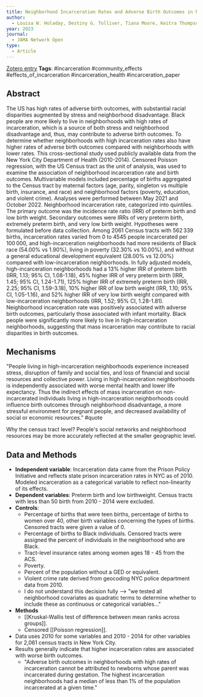 ```yaml
---
title: Neighborhood Incarceration Rates and Adverse Birth Outcomes in New York City, 2010-2014
author:
  - Louisa W. Holaday, Destiny G. Tolliver, Tiana Moore, Keitra Thompson, Emily A. Wang
year: 2023
journal:
  - JAMA Network Open
type:
  - Article
---
```

[Zotero entry](zotero://select/items/@holadayNeighborhoodIncarcerationRates2023)
**Tags**: #incarceration #community_effects #effects_of_incarceration #incarceration_health #incarceration_paper 
## Abstract

The US has high rates of adverse birth outcomes, with substantial racial disparities augmented by stress and neighborhood disadvantage. Black people are more likely to live in neighborhoods with high rates of incarceration, which is a source of both stress and neighborhood disadvantage and, thus, may contribute to adverse birth outcomes. To determine whether neighborhoods with high incarceration rates also have higher rates of adverse birth outcomes compared with neighborhoods with lower rates. This cross-sectional study used publicly available data from the New York City Department of Health (2010-2014). Censored Poisson regression, with the US Census tract as the unit of analysis, was used to examine the association of neighborhood incarceration rate and birth outcomes. Multivariable models included percentage of births aggregated to the Census tract by maternal factors (age, parity, singleton vs multiple birth, insurance, and race) and neighborhood factors (poverty, education, and violent crime). Analyses were performed between May 2021 and October 2022. Neighborhood incarceration rate, categorized into quintiles. The primary outcome was the incidence rate ratio (IRR) of preterm birth and low birth weight. Secondary outcomes were IRRs of very preterm birth, extremely preterm birth, and very low birth weight. Hypotheses were formulated before data collection. Among 2061 Census tracts with 562 339 births, incarceration rates varied from 0 to 4545 people incarcerated per 100 000, and high-incarceration neighborhoods had more residents of Black race (54.00% vs 1.90%), living in poverty (32.30% vs 10.00%), and without a general educational development equivalent (28.00% vs 12.00%) compared with low-incarceration neighborhoods. In fully adjusted models, high-incarceration neighborhoods had a 13% higher IRR of preterm birth (IRR, 1.13; 95% CI, 1.08-1.18), 45% higher IRR of very preterm birth (IRR, 1.45; 95% CI, 1.24-1.71), 125% higher IRR of extremely preterm birth (IRR, 2.25; 95% CI, 1.59-3.18), 10% higher IRR of low birth weight (IRR, 1.10; 95% CI, 1.05-1.16), and 52% higher IRR of very low birth weight compared with low-incarceration neighborhoods (IRR, 1.52; 95% CI, 1.28-1.81). Neighborhood incarceration rate was positively associated with adverse birth outcomes, particularly those associated with infant mortality. Black people were significantly more likely to live in high-incarceration neighborhoods, suggesting that mass incarceration may contribute to racial disparities in birth outcomes.

## Mechanisms

"People living in high-incarceration neighborhoods experience increased stress, disruption of family and social ties, and loss of financial and social resources and collective power. Living in high-incarceration neighborhoods is independently associated with worse mental health and lower life expectancy. Thus the indirect effects of mass incarceration on non-incarcerated individuals living in high-incarceration neighborhoods could influence birth outcomes through neighborhood disadvantage, a more stressful environment for pregnant people, and decreased availability of social or economic resources." #quote 

Why the census tract level? People's social networks and neighborhood resources may be more accurately reflected at the smaller geographic level.

## Data and Methods

* **Independent variable**: Incarceration data came from the Prison Policy Initiative and reflects state prison incarceration rates in NYC as of 2010. Modeled incarceration as a categorical variable to reflect non-linearity of its effects.
* **Dependent variables**: Preterm birth and low birthweight. Census tracts with less than 50 birth from 2010 - 2014 were excluded.
* **Controls**:
	* Percentage of births that were teen births, percentage of births to women over 40, other birth variables concerning the types of births. Censored tracts were given a value of 0.
	* Percentage of births to Black individuals. Censored tracts were assigned the percent of individuals in the neighborhood who are Black.
	* Tract-level insurance rates among women ages 18 - 45 from the ACS.
	* Poverty.
	* Percent of the population without a GED or equivalent.
	* Violent crime rate derived from geocoding NYC police department data from 2010.
	* I do not understand this decision fully --> "we tested all neighborhood covariates as quadratic terms to determine whether to include these as continuous or categorical variables..."
* **Methods**
	* [[Kruskal-Wallis test of difference between mean ranks across groups]].
	* Censored [[Poisson regression]].
* Data uses 2010 for some variables and 2010 - 2014 for other variables for 2,061 census tracts in New York City.
* Results generally indicate that higher incarceration rates are associated with worse birth outcomes.
	* "Adverse birth outcomes in neighborhoods with high rates of incarceration cannot be attributed to newborns whose parent was incarcerated during gestation. The highest incarceration neighborhoods had a median of less than 1% of the population incarcerated at a given time."